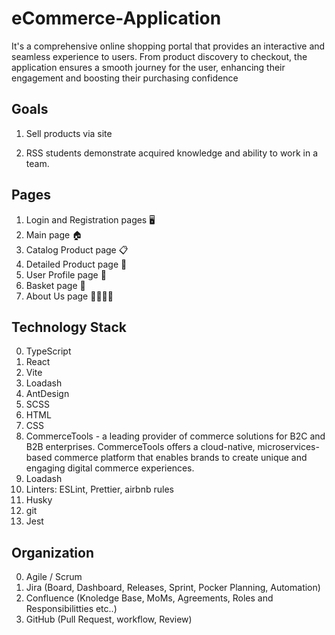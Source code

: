 # eCommerce-Application

It's a comprehensive online shopping portal that provides an interactive and seamless experience to users. From product discovery to checkout, the application ensures a smooth journey for the user, enhancing their engagement and boosting their purchasing confidence

## Goals

1. Sell products via site

2. RSS students demonstrate acquired knowledge and ability to work in a team.

##  Pages

1. Login and Registration pages 🖥️
2. Main page 🏠
3. Catalog Product page 📋
4. Detailed Product page 🔎
5. User Profile page 👤
6. Basket page 🛒
7. About Us page 🙋‍♂️🙋‍♀️

## Technology Stack

0. TypeScript
0. React
0. Vite
0. Loadash
0. AntDesign
0. SCSS
0. HTML
0. CSS
1. CommerceTools - a leading provider of commerce solutions for B2C and B2B enterprises. CommerceTools offers a cloud-native, microservices-based commerce platform that enables brands to create unique and engaging digital commerce experiences.
2. Loadash
0. Linters: ESLint, Prettier, airbnb rules
0. Husky
0. git
0. Jest

## Organization

0. Agile / Scrum
0. Jira (Board, Dashboard, Releases, Sprint, Pocker Planning, Automation)
0. Confluence (Knoledge Base, MoMs, Agreements, Roles and Responsibilitties etc..)
0. GitHub (Pull Request, workflow, Review)

